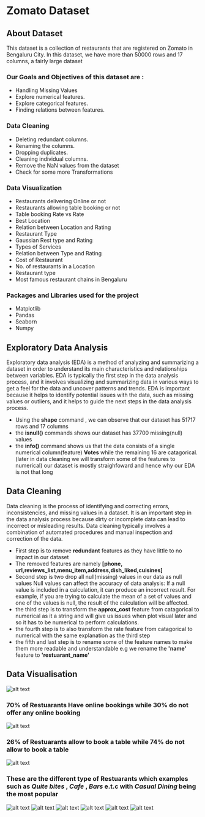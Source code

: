 # Zomato Dataset
## About Dataset
This dataset is a collection of restaurants that are registered on Zomato in Bengaluru City. In this dataset, we have more than 50000 rows and 17 columns, a fairly large dataset
### Our Goals and Objectives of this dataset are :
- Handling Missing Values
- Explore numerical features.
- Explore categorical features.
- Finding relations between features.
### Data Cleaning
- Deleting redundant columns.
- Renaming the columns.
- Dropping duplicates.
- Cleaning individual columns.
- Remove the NaN values from the dataset
- Check for some more Transformations
### Data Visualization
- Restaurants delivering Online or not
- Restaurants allowing table booking or not
- Table booking Rate vs Rate
- Best Location
- Relation between Location and Rating
- Restaurant Type
- Gaussian Rest type and Rating
- Types of Services
- Relation between Type and Rating
- Cost of Restaurant
- No. of restaurants in a Location
- Restaurant type
- Most famous restaurant chains in Bengaluru

### Packages and Libraries used for the project
- Matplotlib
- Pandas
-  Seaborn
-  Numpy 

## Exploratory Data Analysis
Exploratory data analysis (EDA) is a method of analyzing and summarizing a dataset in order to understand its main characteristics and relationships between variables. EDA is typically the first step in the data analysis process, and it involves visualizing and summarizing data in various ways to get a feel for the data and uncover patterns and trends. EDA is important because it helps to identify potential issues with the data, such as missing values or outliers, and it helps to guide the next steps in the data analysis process.
- Using the **shape** command , we can observe that our dataset has 51717 rows and 17 columns
- the **isnull()** commands shows our dataset has 37700 missing(null) values
- the **info()** command shows us that the data consists of a single numerical column(feature) **Votes** while the remaining 16 are catagorical.(later in data cleaning we will transform some of the features to numerical)
our dataset is mostly straighfoward and hence why our EDA is not that long 
## Data Cleaning
Data cleaning is the process of identifying and correcting errors, inconsistencies, and missing values in a dataset. It is an important step in the data analysis process because dirty or incomplete data can lead to incorrect or misleading results. Data cleaning typically involves a combination of automated procedures and manual inspection and correction of the data.
- First step is to remove **redundant** features as they have little to no impact in our dataset
- The removed features are namely **[phone, url,reviews_list,menu_item,address,dish_liked,cuisines]**
- Second step is two drop all null(missing) values in our data as null values Null values can affect the accuracy of data analysis: If a null value is included in a calculation, it can produce an incorrect result. For example, if you are trying to calculate the mean of a set of values and one of the values is null, the result of the calculation will be affected.
- the third step is to transform the **approx_cost** feature from catagorical to numerical as it a string and will give us issues when plot visual later and so it has to be numerical to perform calculations.
- the fourth step is to also transform the rate feature from catagorical to numerical with the same explanation as the third step
- the fifth and last step is to rename some of the feature names to make them more readable and understandable e.g we rename the **'name'** feature to **'restuarant_name'**
## Data Visualisation
![alt text](https://github.com/TebogoMngoma/Data-Analytics-Science-Projects/blob/8dfb3c1591eb0dc4557954ec7b930d7eaea2c797/Zomato%20Dataset/Screenshots/Screenshot%20(25).png)
### 70% of Restuarants Have online bookings while 30% do not offer any online booking
![alt text](https://github.com/TebogoMngoma/Data-Analytics-Science-Projects/blob/8dfb3c1591eb0dc4557954ec7b930d7eaea2c797/Zomato%20Dataset/Screenshots/Screenshot%20(26).png)
### 26% of Restuarants allow to book a table while 74% do not allow to book a table
![alt text](https://github.com/TebogoMngoma/Data-Analytics-Science-Projects/blob/8dfb3c1591eb0dc4557954ec7b930d7eaea2c797/Zomato%20Dataset/Screenshots/Screenshot%20(27).png)
### These are the different type of Restuarants which examples such as *Quite bites* , *Cafe* , *Bars* e.t.c with *Casual Dining* being the most popular 
![alt text](https://github.com/TebogoMngoma/Data-Analytics-Science-Projects/blob/8dfb3c1591eb0dc4557954ec7b930d7eaea2c797/Zomato%20Dataset/Screenshots/Screenshot%20(28).png)
![alt text](https://github.com/TebogoMngoma/Data-Analytics-Science-Projects/blob/8dfb3c1591eb0dc4557954ec7b930d7eaea2c797/Zomato%20Dataset/Screenshots/Screenshot%20(29).png)
![alt text](https://github.com/TebogoMngoma/Data-Analytics-Science-Projects/blob/8dfb3c1591eb0dc4557954ec7b930d7eaea2c797/Zomato%20Dataset/Screenshots/Screenshot%20(30).png)
![alt text](https://github.com/TebogoMngoma/Data-Analytics-Science-Projects/blob/8dfb3c1591eb0dc4557954ec7b930d7eaea2c797/Zomato%20Dataset/Screenshots/Screenshot%20(31).png)
![alt text](https://github.com/TebogoMngoma/Data-Analytics-Science-Projects/blob/8dfb3c1591eb0dc4557954ec7b930d7eaea2c797/Zomato%20Dataset/Screenshots/Screenshot%20(32).png)
![alt text](https://github.com/TebogoMngoma/Data-Analytics-Science-Projects/blob/8dfb3c1591eb0dc4557954ec7b930d7eaea2c797/Zomato%20Dataset/Screenshots/Screenshot%20(34).png)



